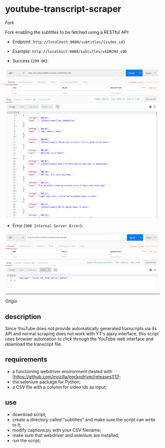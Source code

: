 # youtube-transcript-scraper

*Fork*

Fork enabling the subtitles to be fetched using a RESTful API:

- Endpoint: `http://localhost:8080/subtitles/{video_id}`
- Example: `http://localhost:8080/subtitles/vkDRCMd_s90`

- Success (`200 OK`):

![success](media/success.png)

- Error (`500 Internal Server Error`):

![error](media/error.png)

___

*Origin*

## description
Since YouTube does not provide automatically generated transcripts via its API and normal scraping does not work with YT's ajaxy interface, this script uses browser automation to click through the YouTube web interface and download the transcript file.

## requirements
* a functioning webdriver environment (tested with [https://github.com/mozilla/geckodriver/releases][1]);
* the selenium package for Python;
* a CSV file with a column for video ids as input;

## use
* download script;
* create a directory called "subtitles" and make sure the script can write to it;
* modify captions.py with your CSV filename;
* make sure that webdriver and selenium are installed;
* run the script;

[1]:	https://github.com/mozilla/geckodriver/releases